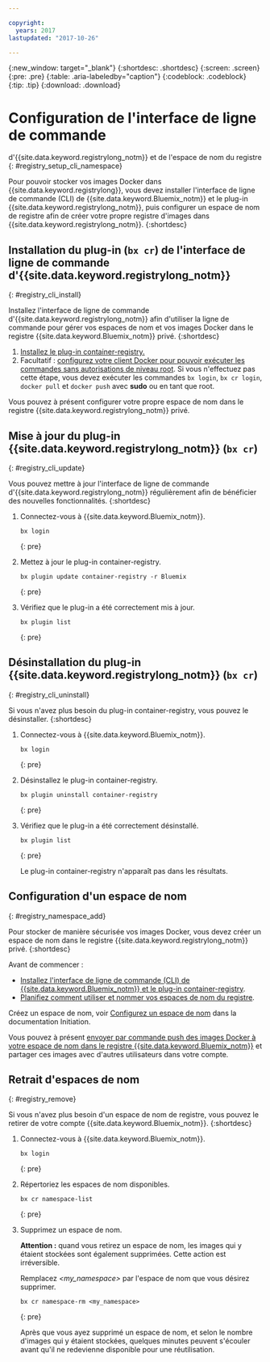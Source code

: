 ```yaml
---

copyright:
  years: 2017
lastupdated: "2017-10-26"

---
```


{:new_window: target="_blank"}
{:shortdesc: .shortdesc}
{:screen: .screen}
{:pre: .pre}
{:table: .aria-labeledby="caption"}
{:codeblock: .codeblock}
{:tip: .tip} 
{:download: .download}


# Configuration de l'interface de ligne de commande
d'{{site.data.keyword.registrylong_notm}} et de
l'espace de nom du registre
{: #registry_setup_cli_namespace}

Pour pouvoir stocker vos images Docker dans {{site.data.keyword.registrylong}}, vous devez installer l'interface de ligne de commande (CLI) de {{site.data.keyword.Bluemix_notm}} et le plug-in {{site.data.keyword.registrylong_notm}}, puis configurer un espace de nom de registre afin de créer votre propre registre d'images dans {{site.data.keyword.registrylong_notm}}.
{:shortdesc}


## Installation du plug-in (`bx cr`) de l'interface de ligne de commande d'{{site.data.keyword.registrylong_notm}}
{: #registry_cli_install}

Installez l'interface de ligne de commande d'{{site.data.keyword.registrylong_notm}} afin d'utiliser la ligne de commande pour gérer vos espaces de nom et vos images Docker dans le registre {{site.data.keyword.Bluemix_notm}} privé.
{:shortdesc}

1.  [Installez le plug-in container-registry.](index.html#registry_cli_install)
2.  Facultatif : [configurez votre client Docker pour pouvoir exécuter les commandes sans autorisations de niveau root](https://docs.docker.com/engine/installation/linux/linux-postinstall). Si vous n'effectuez pas cette étape, vous devez exécuter les commandes `bx login`, `bx cr login`, `docker pull` et `docker push` avec **sudo** ou en tant que root.

Vous pouvez à présent configurer votre propre espace de nom dans le registre {{site.data.keyword.registrylong_notm}} privé.

## Mise à jour du plug-in {{site.data.keyword.registrylong_notm}} (`bx cr`)
{: #registry_cli_update}

Vous pouvez mettre à jour l'interface de ligne de commande
d'{{site.data.keyword.registrylong_notm}}
régulièrement afin de bénéficier des nouvelles fonctionnalités.
{:shortdesc}

1.  Connectez-vous à {{site.data.keyword.Bluemix_notm}}.

    ```
    bx login
    ```
    {: pre}

2.  Mettez à jour le plug-in container-registry.

    ```
    bx plugin update container-registry -r Bluemix
    ```
    {: pre}

3.  Vérifiez que le plug-in a été correctement mis à jour.

    ```
    bx plugin list
    ```
     {: pre}


## Désinstallation du plug-in {{site.data.keyword.registrylong_notm}} (`bx cr`)
{: #registry_cli_uninstall}

Si vous n'avez plus besoin du plug-in container-registry, vous pouvez
le désinstaller.
{:shortdesc}

1.  Connectez-vous à {{site.data.keyword.Bluemix_notm}}.

    ```
    bx login
    ```
    {: pre}

2.  Désinstallez le plug-in container-registry.

    ```
    bx plugin uninstall container-registry
    ```
    {: pre}

3.  Vérifiez que le plug-in a été correctement désinstallé.

    ```
    bx plugin list
    ```
    {: pre}

    Le plug-in container-registry n'apparaît pas dans les
résultats.


## Configuration d'un espace de nom
{: #registry_namespace_add}

Pour stocker de manière sécurisée vos images Docker, vous devez créer un
espace de nom dans le registre
{{site.data.keyword.registrylong_notm}} privé.
{:shortdesc}

Avant de commencer :

-   [Installez l'interface de ligne de commande (CLI) de {{site.data.keyword.Bluemix_notm}} et le plug-in container-registry](#registry_cli_install).
-   [Planifiez comment utiliser et nommer vos espaces de nom du registre](registry_overview.html#registry_namespaces).

Créez un espace de nom, voir [Configurez un espace de nom](index.html#registry_namespace_add) dans la documentation Initiation.

Vous pouvez à présent [ envoyer par commande push des images Docker à votre espace de nom dans le registre {{site.data.keyword.Bluemix_notm}}](registry_images_.html#registry_images_pushing) et partager ces images avec d'autres utilisateurs dans votre compte.

## Retrait d'espaces de nom
{: #registry_remove}

Si vous n'avez plus besoin d'un espace de nom de registre, vous pouvez le retirer de votre compte {{site.data.keyword.Bluemix_notm}}.
{:shortdesc}

1.  Connectez-vous à {{site.data.keyword.Bluemix_notm}}.

    ```
    bx login
    ```
    {: pre}

2.  Répertoriez les espaces de nom disponibles.

    ```
    bx cr namespace-list
    ```
    {: pre}

3.  Supprimez un espace de nom. 

    **Attention :** quand vous retirez un espace de nom, les images qui y étaient stockées sont également supprimées. Cette action est irréversible.
    
    Remplacez _&lt;my_namespace&gt;_ par l'espace de nom que vous désirez supprimer.

    ```
    bx cr namespace-rm <my_namespace>
    ```
    {: pre}

    Après que vous ayez supprimé un espace de nom, et selon le nombre d'images qui y étaient stockées, quelques minutes peuvent s'écouler avant qu'il ne redevienne disponible pour une réutilisation.
